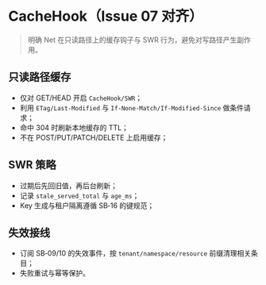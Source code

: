 # CacheHook（Issue 07 对齐）

> 明确 Net 在只读路径上的缓存钩子与 SWR 行为，避免对写路径产生副作用。

## 只读路径缓存

- 仅对 GET/HEAD 开启 `CacheHook/SWR`；
- 利用 `ETag/Last-Modified` 与 `If-None-Match/If-Modified-Since` 做条件请求；
- 命中 304 时刷新本地缓存的 TTL；
- 不在 POST/PUT/PATCH/DELETE 上启用缓存；

## SWR 策略

- 过期后先回旧值，再后台刷新；
- 记录 `stale_served_total` 与 `age_ms`；
- Key 生成与租户隔离遵循 SB‑16 的键规范；

## 失效接线

- 订阅 SB‑09/10 的失效事件，按 `tenant/namespace/resource` 前缀清理相关条目；
- 失败重试与幂等保护。

